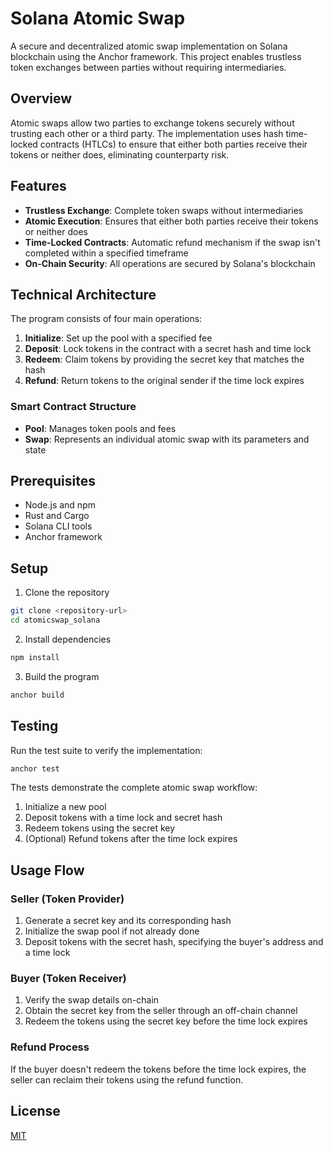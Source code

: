 # Solana Atomic Swap

A secure and decentralized atomic swap implementation on Solana blockchain using the Anchor framework. This project enables trustless token exchanges between parties without requiring intermediaries.

## Overview

Atomic swaps allow two parties to exchange tokens securely without trusting each other or a third party. The implementation uses hash time-locked contracts (HTLCs) to ensure that either both parties receive their tokens or neither does, eliminating counterparty risk.

## Features

- **Trustless Exchange**: Complete token swaps without intermediaries
- **Atomic Execution**: Ensures that either both parties receive their tokens or neither does
- **Time-Locked Contracts**: Automatic refund mechanism if the swap isn't completed within a specified timeframe
- **On-Chain Security**: All operations are secured by Solana's blockchain

## Technical Architecture

The program consists of four main operations:

1. **Initialize**: Set up the pool with a specified fee
2. **Deposit**: Lock tokens in the contract with a secret hash and time lock
3. **Redeem**: Claim tokens by providing the secret key that matches the hash
4. **Refund**: Return tokens to the original sender if the time lock expires

### Smart Contract Structure

- **Pool**: Manages token pools and fees
- **Swap**: Represents an individual atomic swap with its parameters and state

## Prerequisites

- Node.js and npm
- Rust and Cargo
- Solana CLI tools
- Anchor framework

## Setup

1. Clone the repository

```bash
git clone <repository-url>
cd atomicswap_solana
```

2. Install dependencies

```bash
npm install
```

3. Build the program

```bash
anchor build
```

## Testing

Run the test suite to verify the implementation:

```bash
anchor test
```

The tests demonstrate the complete atomic swap workflow:

1. Initialize a new pool
2. Deposit tokens with a time lock and secret hash
3. Redeem tokens using the secret key
4. (Optional) Refund tokens after the time lock expires

## Usage Flow

### Seller (Token Provider)

1. Generate a secret key and its corresponding hash
2. Initialize the swap pool if not already done
3. Deposit tokens with the secret hash, specifying the buyer's address and a time lock

### Buyer (Token Receiver)

1. Verify the swap details on-chain
2. Obtain the secret key from the seller through an off-chain channel
3. Redeem the tokens using the secret key before the time lock expires

### Refund Process

If the buyer doesn't redeem the tokens before the time lock expires, the seller can reclaim their tokens using the refund function.

## License

[MIT](LICENSE)